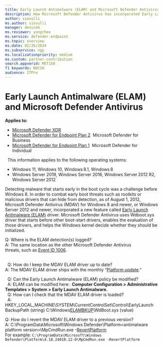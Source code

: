 ```yaml
---
title: Early Launch Antimalware (ELAM) and Microsoft Defender Antivirus
description: How Microsoft Defender Antivirus has incorporated Early Launch Antimalware (ELAM) for preventing rootkit and drivers with malware from loading before the antivirus service and drivers are loaded.
author: siosulli
ms.author: siosulli
manager: deniseb
ms.reviewer: yongrhee
ms.service: defender-endpoint
ms.topic: overview
ms.date: 02/26/2024
ms.subservice: ngp
ms.localizationpriority: medium
ms.custom: partner-contribution
search.appverid: MET150
f1 keywords: NOCSH
audience: ITPro
---
```


# Early Launch Antimalware (ELAM) and Microsoft Defender Antivirus

**Applies to:** 

- [Microsoft Defender XDR](https://go.microsoft.com/fwlink/?linkid=2118804)
- [Microsoft Defender for Endpoint Plan 2](https://go.microsoft.com/fwlink/p/?linkid=2154037) 
Microsoft Defender for Business 
- [Microsoft Defender for Endpoint Plan 1](https://go.microsoft.com/fwlink/p/?linkid=2154037) 
Microsoft Defender for Individual 

 
This information applies to the following operating systems: 
- Windows 11, Windows 10, Windows 8.1, Windows 8 
- Windows Server 2019, Windows Server 2016, Windows Server 2012 R2, Windows Server 2012 

Detecting malware that starts early in the boot cycle was a challenge before Windows 8. In order to combat early boot threats such as rootkits or malicious drivers that can hide from detection, as of August 1, 2012, Microsoft Defender Antivirus (MDAV) for Windows 8 and newer, or Windows Server 2012 and newer, incorporated a new feature called [Early Launch Antimalware (ELAM)](/windows/compatibility/early-launch-antimalware) driver. Microsoft Defender Antivirus uses Wdboot.sys driver that starts before other boot-start drivers, enables the evaluation of those drivers, and helps the Windows kernel decide whether they should be initialized. 

Q: Where is the ELAM detection(s) logged?<br>
A: The same location as the other Microsoft Defender Antivirus threats, such as [Event ID 1006](/microsoft-365/security/defender-endpoint/troubleshoot-microsoft-defender-antivirus).<br> 

 
Q: How do I keep the MDAV ELAM driver up to date?<br>
A: The MDAV ELAM driver ships with the monthly “[Platform update](/microsoft-365/security/defender-endpoint/microsoft-defender-antivirus-updates).”<br>

 
Q: Can the Early Launch Antimalware (ELAM) policy be modified?<br> 
A: ELAM can be modified here: 
**Computer Configuration > Administrative Templates > System > Early Launch Antimalware.**<br>
 
Q: How can I check that the MDAV ELAM driver is loaded?<br> 
A: HKEY_LOCAL_MACHINE\SYSTEM\CurrentControlSet\Control\EarlyLaunch 
BackupPath (string) C:\Windows[ELAMBKUP](/windows-hardware/drivers/install/elam-driver-requirements)\WdBoot.sys (value)<br>

Q: How do I revert the MDAV ELAM driver to a previous version?<br>
A: C:\ProgramData\Microsoft\Windows Defender\Platform\<antimalware platform version>\MpCmdRun.exe -[RevertPlatform](/microsoft-365/security/defender-endpoint/command-line-arguments-microsoft-defender-antivirus)<br>
For example:
```C:\ProgramData\Microsoft\Windows Defender\Platform\4.18.24010.12-0\MpCmdRun.exe -RevertPlatform```

